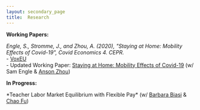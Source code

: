 ```yaml
---
layout: secondary_page
title:  Research
---
```

<style>
  .makespace {
     margin-top: 0cm;
     margin-bottom: 1cm;
  }
</style>

<strong> Working Papers: </strong>
<p>
<em>Engle, S., Stromme, J., and Zhou, A. (2020), "Staying at Home: Mobility Effects of Covid-19", Covid Economics 4. CEPR.</em> <br />
- <a href="https://voxeu.org/article/staying-home-mobility-effects-covid-19">VoxEU</a> <br />
- Updated Working Paper: <a href="/research/Engle_Stromme_Zhou_COVID_WP.pdf">Staying at Home: Mobility Effects of Covid-19</a> (w/ Sam Engle & <a href="https://sites.google.com/site/linshuoansonzhou/home">Anson Zhou</a>)
</p>
   

<strong> In Progress: </strong>
<div markdown="1">
*Teacher Labor Market Equilibrium with Flexible Pay* (w/ <a href="https://www.barbarabiasi.com/">Barbara Biasi</a> & <a href = "https://www.ssc.wisc.edu/~cfu/">Chao Fu</a>)
</div>